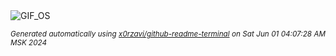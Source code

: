 <div align="justify">
<picture>
    <source media="(prefers-color-scheme: dark)" srcset="https://i.ibb.co/Khtrctm/output-gif.gif">
    <source media="(prefers-color-scheme: light)" srcset="https://i.ibb.co/Khtrctm/output-gif.gif">
    <img alt="GIF_OS" src="https://i.ibb.co/Khtrctm/output-gif.gif">
</picture>

<sub><i>Generated automatically using [x0rzavi/github-readme-terminal](https://github.com/x0rzavi/github-readme-terminal) on Sat Jun 01 04:07:28 AM MSK 2024</i></sub>

</div>

<!-- Image deletion URL: https://ibb.co/mTncrnS/91893d0867c7b99c572a069b37724d67 -->
